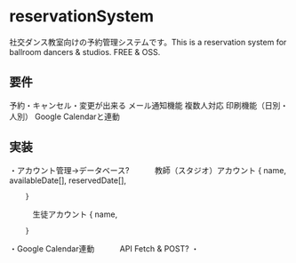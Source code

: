# reservationSystem
社交ダンス教室向けの予約管理システムです。This is a reservation system for ballroom dancers &amp; studios. FREE &amp; OSS.


## 要件
予約・キャンセル・変更が出来る
メール通知機能
複数人対応
印刷機能（日別・人別）
Google Calendarと連動


## 実装
・アカウント管理→データベース?
　　　教師（スタジオ）アカウント
        {
          name,
          availableDate[],
          reservedDate[],

        }

　　　生徒アカウント
        {
          name,
          
        }

・Google Calendar連動
　　　API Fetch & POST?
・
